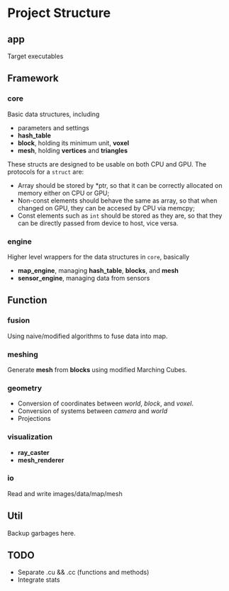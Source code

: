 # Project Structure

## app
Target executables

## Framework
### core
Basic data structures, including
- parameters and settings
- **hash_table**
- **block**, holding its minimum unit, **voxel**
- **mesh**, holding **vertices** and **triangles**

These structs are designed to be usable on both CPU and GPU. The protocols for a `struct` are:
- Array should be stored by *ptr, so that it can be correctly allocated on memory either on CPU or GPU;
- Non-const elements should behave the same as array, so that when changed on GPU, they can be accesed by CPU via memcpy;
- Const elements such as `int` should be stored as they are, so that they can be directly passed from device to host, vice versa.

### engine
Higher level wrappers for the data structures in `core`, basically
- **map_engine**, managing **hash_table**, **blocks**, and **mesh**
- **sensor_engine**, managing data from sensors

## Function
### fusion
Using naive/modified algorithms to fuse data into map.

### meshing
Generate **mesh** from **blocks** using modified Marching Cubes.

### geometry
- Conversion of coordinates between *world*, *block*, and *voxel*.
- Conversion of systems between *camera* and *world*
- Projections

### visualization
- **ray_caster**
- **mesh_renderer**

### io
Read and write images/data/map/mesh

## Util
Backup garbages here.

## TODO
- Separate .cu && .cc (functions and methods)
- Integrate stats
